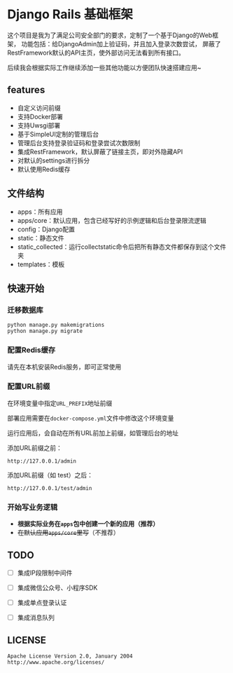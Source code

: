 # Django Rails 基础框架

这个项目是我为了满足公司安全部门的要求，定制了一个基于Django的Web框架，
功能包括：给DjangoAdmin加上验证码，并且加入登录次数尝试，
屏蔽了RestFramework默认的API主页，使外部访问无法看到所有接口。

后续我会根据实际工作继续添加一些其他功能以方便团队快速搭建应用~


## features

- 自定义访问前缀
- 支持Docker部署
- 支持Uwsgi部署
- 基于SimpleUI定制的管理后台
- 管理后台支持登录验证码和登录尝试次数限制
- 集成RestFramework，默认屏蔽了链接主页，即对外隐藏API
- 对默认的settings进行拆分
- 默认使用Redis缓存

## 文件结构

- apps：所有应用
- apps/core：默认应用，包含已经写好的示例逻辑和后台登录限流逻辑
- config：Django配置
- static：静态文件
- static_collected：运行collectstatic命令后把所有静态文件都保存到这个文件夹
- templates：模板


## 快速开始


### 迁移数据库

```
python manage.py makemigrations
python manage.py migrate
```


### 配置Redis缓存

请先在本机安装Redis服务，即可正常使用


### 配置URL前缀

在环境变量中指定`URL_PREFIX`地址前缀

部署应用需要在`docker-compose.yml`文件中修改这个环境变量

运行应用后，会自动在所有URL前加上前缀，如管理后台的地址

添加URL前缀之前：

```
http://127.0.0.1/admin
```

添加URL前缀（如 test）之后：

```
http://127.0.0.1/test/admin
```


### 开始写业务逻辑

- **根据实际业务在`apps`包中创建一个新的应用（推荐）**
- ~~在默认应用`apps/core`里写~~（不推荐）



## TODO

- [ ] 集成IP段限制中间件
- [ ] 集成微信公众号、小程序SDK
- [ ] 集成单点登录认证
- [ ] 集成消息队列


## LICENSE
```
Apache License Version 2.0, January 2004
http://www.apache.org/licenses/
```
